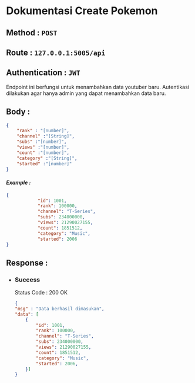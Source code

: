# Dokumentasi Create Pokemon
## **Method :**  `POST`
## **Route :**  `127.0.0.1:5005/api`
## **Authentication :**  `JWT`
Endpoint ini berfungsi untuk menambahkan data youtuber baru. Autentikasi dilakukan agar hanya admin yang dapat menambahkan data baru.

## **Body :** 
```json
{
    "rank" : "[number]",
    "channel" :"[String]",
    "subs" :"[number]",
    "views" :"[number]",
    "count" :"[number]",
    "category" :"[String]",
    "started" :"[number]"
}
```
#### *Example :* 
```json
{
            "id": 1001,
            "rank": 100000,
            "channel": "T-Series",
            "subs": 234000000,
            "views": 21290027155,
            "count": 1851512,
            "category": "Music",
            "started": 2006
}
```

## **Response :**

- ### **Success**
    Status Code : 200 OK
    ```json
    {
    "msg" : "Data berhasil dimasukan",
    "data": [
        {
            "id": 1001,
            "rank": 100000,
            "channel": "T-Series",
            "subs": 234000000,
            "views": 21290027155,
            "count": 1851512,
            "category": "Music",
            "started": 2006,
        }]
    }
    ```
